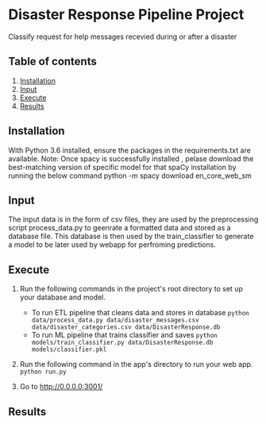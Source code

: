 # Disaster Response Pipeline Project
Classify request for help messages recevied during or after a disaster

## Table of contents
1. [Installation](#installation)
2. [Input](#input)
3. [Execute](#execute)
4. [Results](#results)

## Installation
With Python 3.6 installed, ensure the packages in the requirements.txt are available.
Note: Once spacy is successfully installed , pelase download the best-matching version of specific model for that spaCy installation by running the below command
python -m spacy download en_core_web_sm

## Input
The input data is in the form of csv files, they are used by the preprocessing script process_data.py to geenrate a formatted data and stored as a database file.
This database is then used by the train_classifier to generate a model to be later used by webapp for perfroming predictions.

## Execute
1. Run the following commands in the project's root directory to set up your database and model.

    - To run ETL pipeline that cleans data and stores in database
        `python data/process_data.py data/disaster_messages.csv data/disaster_categories.csv data/DisasterResponse.db`
    - To run ML pipeline that trains classifier and saves
        `python models/train_classifier.py data/DisasterResponse.db models/classifier.pkl`

2. Run the following command in the app's directory to run your web app.
    `python run.py`

3. Go to http://0.0.0.0:3001/

## Results

